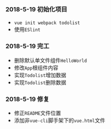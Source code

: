 ### 2018-5-19 初始化项目

- `vue init webpack todolist`
- 使用`ESlint`

### 2018-5-19 完工

- 删除默认单文件组件`HelloWorld`
- 修改`App`根组件内容
- 实现`Todolist`增加数据
- 实现`Todolist`删除数据

### 2018-5-19 修复
- 修正`README`文件位置
- 添加非`vue-cli`脚手架下的`vue.html`文件